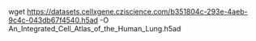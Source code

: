 wget https://datasets.cellxgene.cziscience.com/b351804c-293e-4aeb-9c4c-043db67f4540.h5ad -O An_Integrated_Cell_Atlas_of_the_Human_Lung.h5ad
